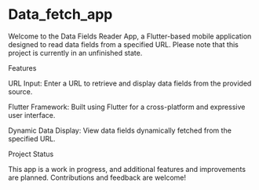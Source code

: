 # Data_fetch_app

Welcome to the Data Fields Reader App, a Flutter-based mobile application designed to read data fields from a specified URL. Please note that this project is currently in an unfinished state.

Features

URL Input: Enter a URL to retrieve and display data fields from the provided source.

Flutter Framework: Built using Flutter for a cross-platform and expressive user interface.

Dynamic Data Display: View data fields dynamically fetched from the specified URL.

Project Status

This app is a work in progress, and additional features and improvements are planned. Contributions and feedback are welcome!
